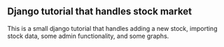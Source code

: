 ## Django tutorial that handles stock market
This is a small django tutorial that handles adding a new stock, importing stock data, some admin functionality, and some graphs. 
